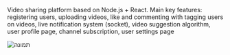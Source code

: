 Video sharing platform based on Node.js + React.
Main key features: registering users, uploading videos, like and commenting with tagging users on videos,
live notification system (socket), video suggestion algorithm, user profile page, channel subscription, user settings page 

![תמונה](https://user-images.githubusercontent.com/102809424/198001196-19c5c65c-71cc-47ef-84c8-39dd126fa7c7.png)
